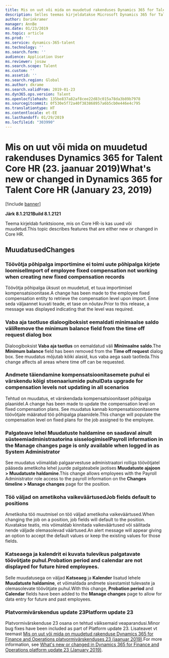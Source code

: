 ```yaml
---
title: Mis on uut või mida on muudetud rakenduses Dynamics 365 for Talent Core HR (23. jaanuar 2019)
description: Selles teemas kirjeldatakse Microsoft Dynamics 365 for Talent Core HR-i uusi või muutunud funktsioone.
author: Darinkramer
manager: AnnBe
ms.date: 01/23/2019
ms.topic: article
ms.prod: ''
ms.service: dynamics-365-talent
ms.technology: ''
ms.search.form: ''
audience: Application User
ms.reviewer: josaw
ms.search.scope: Talent
ms.custom: ''
ms.assetid: ''
ms.search.region: Global
ms.author: dkrame
ms.search.validFrom: 2019-01-23
ms.dyn365.ops.version: Talent
ms.openlocfilehash: 135be837a82af8cee22d83c015a78da3b89b7978
ms.sourcegitcommit: 0f530e5f72a40f383868957a6b5cb0e446e4c795
ms.translationtype: HT
ms.contentlocale: et-EE
ms.lasthandoff: 01/29/2019
ms.locfileid: "303990"
---
```

# <a name="whats-new-or-changed-in-dynamics-365-for-talent-core-hr-january-23-2019"></a><span data-ttu-id="a248b-103">Mis on uut või mida on muudetud rakenduses Dynamics 365 for Talent Core HR (23. jaanuar 2019)</span><span class="sxs-lookup"><span data-stu-id="a248b-103">What's new or changed in Dynamics 365 for Talent Core HR (January 23, 2019)</span></span>

[!include [banner](includes/banner.md)]

<span data-ttu-id="a248b-104">**Järk 8.1.2121**</span><span class="sxs-lookup"><span data-stu-id="a248b-104">**Build 8.1.2121**</span></span>

<span data-ttu-id="a248b-105">Teema kirjeldab funktsioone, mis on Core HR-is kas uued või muudetud.</span><span class="sxs-lookup"><span data-stu-id="a248b-105">This topic describes features that are either new or changed in Core HR.</span></span>

## <a name="changes"></a><span data-ttu-id="a248b-106">Muudatused</span><span class="sxs-lookup"><span data-stu-id="a248b-106">Changes</span></span>

### <a name="import-of-employee-fixed-compensation-not-working-when-creating-new-fixed-compensation-records"></a><span data-ttu-id="a248b-107">Töövõtja põhipalga importimine ei toimi uute põhipalga kirjete loomisel</span><span class="sxs-lookup"><span data-stu-id="a248b-107">Import of employee fixed compensation not working when creating new fixed compensation records</span></span>
<span data-ttu-id="a248b-108">Töövõtja põhipalga üksust on muudetud, et tuua importimisel kompensatsioonitase.</span><span class="sxs-lookup"><span data-stu-id="a248b-108">A change has been made to the employee fixed compensation entity to retrieve the compensation level upon import.</span></span> <span data-ttu-id="a248b-109">Enne seda väljaannet kuvati teade, et tase on nõutav.</span><span class="sxs-lookup"><span data-stu-id="a248b-109">Prior to this release, a message was displayed indicating that the level was required.</span></span>

### <a name="remove-the-minimum-balance-field-from-the-time-off-request-dialog-box"></a><span data-ttu-id="a248b-110">Vaba aja taotluse dialoogiboksist eemaldati minimaalse saldo väli</span><span class="sxs-lookup"><span data-stu-id="a248b-110">Remove the minimum balance field from the time off request dialog box</span></span>
<span data-ttu-id="a248b-111">Dialoogiboksist **Vaba aja taotlus** on eemaldatud väli **Minimaalne saldo**.</span><span class="sxs-lookup"><span data-stu-id="a248b-111">The **Minimum balance** field has been removed from the **Time off request** dialog box.</span></span> <span data-ttu-id="a248b-112">See muudatus mõjutab kõiki alasid, kus vaba aega saab taotleda.</span><span class="sxs-lookup"><span data-stu-id="a248b-112">This change affects all areas where time off can be requested.</span></span>

### <a name="data-upgrade-for-compensation-levels-not-updating-in-all-scenarios"></a><span data-ttu-id="a248b-113">Andmete täiendamine kompensatsioonitasemete puhul ei värskendu kõigi stsenaariumide puhul</span><span class="sxs-lookup"><span data-stu-id="a248b-113">Data upgrade for compensation levels not updating in all scenarios</span></span>
<span data-ttu-id="a248b-114">Tehtud on muudatus, et värskendada kompensatsioonitaset põhipalga plaanidel.</span><span class="sxs-lookup"><span data-stu-id="a248b-114">A change has been made to update the compensation level on fixed compensation plans.</span></span> <span data-ttu-id="a248b-115">See muudatus kannab kompensatsioonitaseme töövõtjale määratud töö põhipalga plaanidele.</span><span class="sxs-lookup"><span data-stu-id="a248b-115">This change will populate the compensation level on fixed plans for the job assigned to the employee.</span></span>

### <a name="payroll-information-in-the-manage-changes-page-is-only-available-when-logged-in-as-system-administrator"></a><span data-ttu-id="a248b-116">Palgateave lehel Muudatuste haldamine on saadaval ainult süsteemiadministraatorina sisselogimisel</span><span class="sxs-lookup"><span data-stu-id="a248b-116">Payroll information in the Manage changes page is only available when logged in as System Administrator</span></span>
<span data-ttu-id="a248b-117">See muudatus võimaldab palgaarvestuse administraatori rolliga töövõtjatel pääseda ametikoha lehel juurde palgateabele jaotises **Muudatuste ajajoon > Muudatuste haldamine**.</span><span class="sxs-lookup"><span data-stu-id="a248b-117">This change allows employees with the Payroll Administrator role access to the payroll information on the **Changes timeline > Manage changes** page for the position.</span></span>

### <a name="job-fields-default-to-positions"></a><span data-ttu-id="a248b-118">Töö väljad on ametikoha vaikeväärtused</span><span class="sxs-lookup"><span data-stu-id="a248b-118">Job fields default to positions</span></span>
<span data-ttu-id="a248b-119">Ametikoha töö muutmisel on töö väljad ametikoha vaikeväärtused.</span><span class="sxs-lookup"><span data-stu-id="a248b-119">When changing the job on a position, job fields will default to the position.</span></span> <span data-ttu-id="a248b-120">Kuvatakse teatis, mis võimaldab kinnitada vaikeväärtused või säilitada nende väljade olemasolevad väärtused.</span><span class="sxs-lookup"><span data-stu-id="a248b-120">An alert message will appear giving an option to accept the default values or keep the existing values for those fields.</span></span>

### <a name="probation-period-and-calendar-are-not-displayed-for-future-hired-employees"></a><span data-ttu-id="a248b-121">Katseaega ja kalendrit ei kuvata tulevikus palgatavate töövõtjate puhul.</span><span class="sxs-lookup"><span data-stu-id="a248b-121">Probation period and calendar are not displayed for future hired employees.</span></span>
<span data-ttu-id="a248b-122">Selle muudatusega on väljad **Katseaeg** ja **Kalender** lisatud lehele **Muudatuste haldamine**, et võimaldada andmete sisestamist tulevaste ja olemasolevate töövõtjate puhul.</span><span class="sxs-lookup"><span data-stu-id="a248b-122">With this change, **Probation period** and **Calendar** fields have been added to the **Manage changes** page to allow for data entry for future and past employees.</span></span>

### <a name="platform-update-23"></a><span data-ttu-id="a248b-123">Platvormivärskendus update 23</span><span class="sxs-lookup"><span data-stu-id="a248b-123">Platform update 23</span></span>
<span data-ttu-id="a248b-124">Platvormivärskenduse 23 osana on tehtud väiksemaid veaparandusi.</span><span class="sxs-lookup"><span data-stu-id="a248b-124">Minor bug fixes have been included as part of Platform update 23.</span></span> <span data-ttu-id="a248b-125">Lisateavet vt teemast [Mis on uut või mida on muudetud rakenduse Dynamics 365 for Finance and Operations platvormivärskenduses 23 (jaanuar 2019)](https://docs.microsoft.com/en-us/dynamics365/unified-operations/fin-and-ops/get-started/whats-new-platform-update-23).</span><span class="sxs-lookup"><span data-stu-id="a248b-125">For more information, see [What's new or changed in Dynamics 365 for Finance and Operations platform update 23 (January 2019)](https://docs.microsoft.com/en-us/dynamics365/unified-operations/fin-and-ops/get-started/whats-new-platform-update-23).</span></span> 

